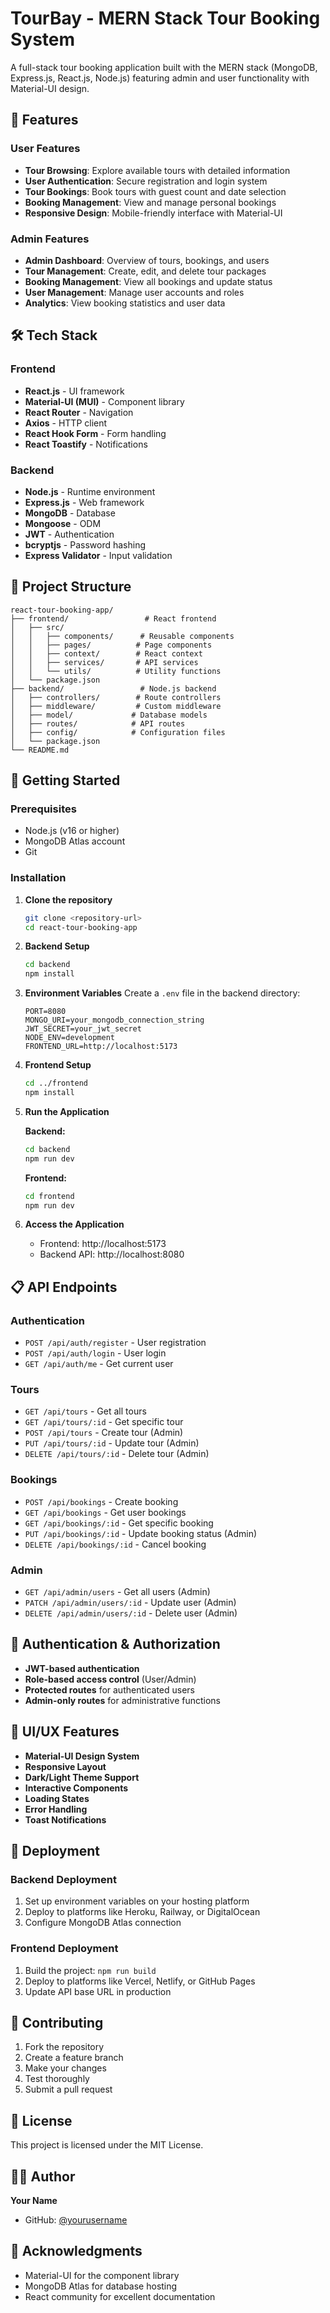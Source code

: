 # TourBay - MERN Stack Tour Booking System

A full-stack tour booking application built with the MERN stack (MongoDB, Express.js, React.js, Node.js) featuring admin and user functionality with Material-UI design.

## 🚀 Features

### User Features
- **Tour Browsing**: Explore available tours with detailed information
- **User Authentication**: Secure registration and login system
- **Tour Bookings**: Book tours with guest count and date selection
- **Booking Management**: View and manage personal bookings
- **Responsive Design**: Mobile-friendly interface with Material-UI

### Admin Features
- **Admin Dashboard**: Overview of tours, bookings, and users
- **Tour Management**: Create, edit, and delete tour packages
- **Booking Management**: View all bookings and update status
- **User Management**: Manage user accounts and roles
- **Analytics**: View booking statistics and user data

## 🛠️ Tech Stack

### Frontend
- **React.js** - UI framework
- **Material-UI (MUI)** - Component library
- **React Router** - Navigation
- **Axios** - HTTP client
- **React Hook Form** - Form handling
- **React Toastify** - Notifications

### Backend
- **Node.js** - Runtime environment
- **Express.js** - Web framework
- **MongoDB** - Database
- **Mongoose** - ODM
- **JWT** - Authentication
- **bcryptjs** - Password hashing
- **Express Validator** - Input validation

## 📁 Project Structure

```
react-tour-booking-app/
├── frontend/                 # React frontend
│   ├── src/
│   │   ├── components/      # Reusable components
│   │   ├── pages/          # Page components
│   │   ├── context/        # React context
│   │   ├── services/       # API services
│   │   └── utils/          # Utility functions
│   └── package.json
├── backend/                 # Node.js backend
│   ├── controllers/        # Route controllers
│   ├── middleware/         # Custom middleware
│   ├── model/             # Database models
│   ├── routes/            # API routes
│   ├── config/            # Configuration files
│   └── package.json
└── README.md
```

## 🚀 Getting Started

### Prerequisites
- Node.js (v16 or higher)
- MongoDB Atlas account
- Git

### Installation

1. **Clone the repository**
   ```bash
   git clone <repository-url>
   cd react-tour-booking-app
   ```

2. **Backend Setup**
   ```bash
   cd backend
   npm install
   ```

3. **Environment Variables**
   Create a `.env` file in the backend directory:
   ```env
   PORT=8080
   MONGO_URI=your_mongodb_connection_string
   JWT_SECRET=your_jwt_secret
   NODE_ENV=development
   FRONTEND_URL=http://localhost:5173
   ```

4. **Frontend Setup**
   ```bash
   cd ../frontend
   npm install
   ```

5. **Run the Application**
   
   **Backend:**
   ```bash
   cd backend
   npm run dev
   ```
   
   **Frontend:**
   ```bash
   cd frontend
   npm run dev
   ```

6. **Access the Application**
   - Frontend: http://localhost:5173
   - Backend API: http://localhost:8080

## 📋 API Endpoints

### Authentication
- `POST /api/auth/register` - User registration
- `POST /api/auth/login` - User login
- `GET /api/auth/me` - Get current user

### Tours
- `GET /api/tours` - Get all tours
- `GET /api/tours/:id` - Get specific tour
- `POST /api/tours` - Create tour (Admin)
- `PUT /api/tours/:id` - Update tour (Admin)
- `DELETE /api/tours/:id` - Delete tour (Admin)

### Bookings
- `POST /api/bookings` - Create booking
- `GET /api/bookings` - Get user bookings
- `GET /api/bookings/:id` - Get specific booking
- `PUT /api/bookings/:id` - Update booking status (Admin)
- `DELETE /api/bookings/:id` - Cancel booking

### Admin
- `GET /api/admin/users` - Get all users (Admin)
- `PATCH /api/admin/users/:id` - Update user (Admin)
- `DELETE /api/admin/users/:id` - Delete user (Admin)

## 🔐 Authentication & Authorization

- **JWT-based authentication**
- **Role-based access control** (User/Admin)
- **Protected routes** for authenticated users
- **Admin-only routes** for administrative functions

## 🎨 UI/UX Features

- **Material-UI Design System**
- **Responsive Layout**
- **Dark/Light Theme Support**
- **Interactive Components**
- **Loading States**
- **Error Handling**
- **Toast Notifications**

## 🚀 Deployment

### Backend Deployment
1. Set up environment variables on your hosting platform
2. Deploy to platforms like Heroku, Railway, or DigitalOcean
3. Configure MongoDB Atlas connection

### Frontend Deployment
1. Build the project: `npm run build`
2. Deploy to platforms like Vercel, Netlify, or GitHub Pages
3. Update API base URL in production

## 🤝 Contributing

1. Fork the repository
2. Create a feature branch
3. Make your changes
4. Test thoroughly
5. Submit a pull request

## 📝 License

This project is licensed under the MIT License.

## 👨‍💻 Author

**Your Name**
- GitHub: [@yourusername](https://github.com/yourusername)

## 🙏 Acknowledgments

- Material-UI for the component library
- MongoDB Atlas for database hosting
- React community for excellent documentation 